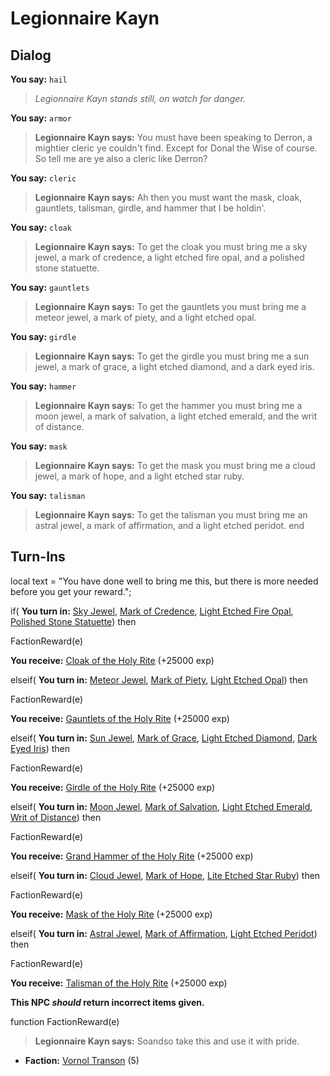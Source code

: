 # Legionnaire Kayn
## Dialog

**You say:** `hail`



>*Legionnaire Kayn stands still, on watch for danger.*

**You say:** `armor`



>**Legionnaire Kayn says:** You must have been speaking to Derron, a mightier cleric ye couldn't find. Except for Donal the Wise of course. So tell me are ye also a cleric like Derron?

**You say:** `cleric`



>**Legionnaire Kayn says:** Ah then you must want the mask, cloak, gauntlets, talisman, girdle, and hammer that I be holdin'.

**You say:** `cloak`



>**Legionnaire Kayn says:** To get the cloak you must bring me a sky jewel, a mark of credence, a light etched fire opal, and a polished stone statuette.

**You say:** `gauntlets`



>**Legionnaire Kayn says:** To get the gauntlets you must bring me a meteor jewel, a mark of piety, and a light etched opal.

**You say:** `girdle`



>**Legionnaire Kayn says:** To get the girdle you must bring me a sun jewel, a mark of grace, a light etched diamond, and a dark eyed iris.

**You say:** `hammer`



>**Legionnaire Kayn says:** To get the hammer you must bring me a moon jewel, a mark of salvation, a light etched emerald, and the writ of distance.

**You say:** `mask`



>**Legionnaire Kayn says:** To get the mask you must bring me a cloud jewel, a mark of hope, and a light etched star ruby.

**You say:** `talisman`



>**Legionnaire Kayn says:** To get the talisman you must bring me an astral jewel, a mark of affirmation, and a light etched peridot.
end

## Turn-Ins



local text = "You have done well to bring me this, but there is more needed before you get your reward.";



if( **You turn in:** [Sky Jewel](/item/4492), [Mark of Credence](/item/4850), [Light Etched Fire Opal](/item/4858), [Polished Stone Statuette](/item/4859)) then 


FactionReward(e)


 **You receive:**  [Cloak of the Holy Rite](/item/3744) (+25000 exp)

elseif( **You turn in:** [Meteor Jewel](/item/4493), [Mark of Piety](/item/4860), [Light Etched Opal](/item/4868)) then 


FactionReward(e)


 **You receive:**  [Gauntlets of the Holy Rite](/item/3745) (+25000 exp)

elseif( **You turn in:** [Sun Jewel](/item/4488), [Mark of Grace](/item/4878), [Light Etched Diamond](/item/4879), [Dark Eyed Iris](/item/4880)) then 


FactionReward(e)


 **You receive:**  [Girdle of the Holy Rite](/item/3747) (+25000 exp)

elseif( **You turn in:** [Moon Jewel](/item/4489), [Mark of Salvation](/item/4888), [Light Etched Emerald](/item/4889), [Writ of Distance](/item/4890)) then 


FactionReward(e)


 **You receive:**  [Grand Hammer of the Holy Rite](/item/3748) (+25000 exp)

elseif( **You turn in:** [Cloud Jewel](/item/4491), [Mark of Hope](/item/4848), [Lite Etched Star Ruby](/item/4849)) then 


FactionReward(e)


 **You receive:**  [Mask of the Holy Rite](/item/3743) (+25000 exp)

elseif( **You turn in:** [Astral Jewel](/item/4494), [Mark of Affirmation](/item/4869), [Light Etched Peridot](/item/4870)) then 


FactionReward(e)


 **You receive:**  [Talisman of the Holy Rite](/item/3746) (+25000 exp)

**This NPC *should* return incorrect items given.**

function FactionReward(e)

>**Legionnaire Kayn says:** Soandso take this and use it with pride.

* __Faction:__ [Vornol Transon](/faction/1547) (5)